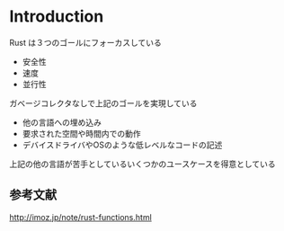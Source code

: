 # Introduction

Rust は３つのゴールにフォーカスしている
- 安全性
- 速度
- 並行性

ガベージコレクタなしで上記のゴールを実現している

- 他の言語への埋め込み
- 要求された空間や時間内での動作
- デバイスドライバやOSのような低レベルなコードの記述

上記の他の言語が苦手としているいくつかのユースケースを得意としている

## 参考文献

http://imoz.jp/note/rust-functions.html
